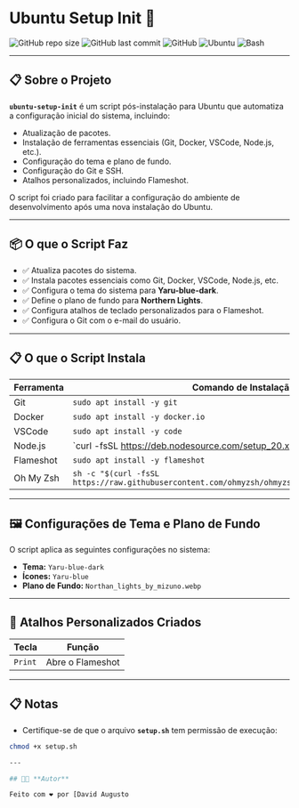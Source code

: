 # Ubuntu Setup Init 🚀

![GitHub repo size](https://img.shields.io/github/repo-size/seu-usuario/ubuntu-setup-init?style=for-the-badge)
![GitHub last commit](https://img.shields.io/github/last-commit/seu-usuario/ubuntu-setup-init?style=for-the-badge)
![GitHub](https://img.shields.io/github/license/seu-usuario/ubuntu-setup-init?style=for-the-badge)
![Ubuntu](https://img.shields.io/badge/Ubuntu-22.04%2B-E95420?style=for-the-badge&logo=ubuntu&logoColor=white)
![Bash](https://img.shields.io/badge/Bash-Script-4EAA25?style=for-the-badge&logo=gnubash&logoColor=white)

---

## 📋 **Sobre o Projeto**

**`ubuntu-setup-init`** é um script pós-instalação para Ubuntu que automatiza a configuração inicial do sistema, incluindo:

- Atualização de pacotes.
- Instalação de ferramentas essenciais (Git, Docker, VSCode, Node.js, etc.).
- Configuração do tema e plano de fundo.
- Configuração do Git e SSH.
- Atalhos personalizados, incluindo Flameshot.

O script foi criado para facilitar a configuração do ambiente de desenvolvimento após uma nova instalação do Ubuntu.

---

## 📦 **O que o Script Faz**

- ✅ Atualiza pacotes do sistema.
- ✅ Instala pacotes essenciais como Git, Docker, VSCode, Node.js, etc.
- ✅ Configura o tema do sistema para **Yaru-blue-dark**.
- ✅ Define o plano de fundo para **Northern Lights**.
- ✅ Configura atalhos de teclado personalizados para o Flameshot.
- ✅ Configura o Git com o e-mail do usuário.

---

## 📋 **O que o Script Instala**

| Ferramenta      | Comando de Instalação                                                          |
|-----------------|-------------------------------------------------------------------------------|
| Git             | `sudo apt install -y git`                                                     |
| Docker          | `sudo apt install -y docker.io`                                               |
| VSCode          | `sudo apt install -y code`                                                    |
| Node.js         | `curl -fsSL https://deb.nodesource.com/setup_20.x | sudo -E bash -`           |
| Flameshot       | `sudo apt install -y flameshot`                                               |
| Oh My Zsh       | `sh -c "$(curl -fsSL https://raw.githubusercontent.com/ohmyzsh/ohmyzsh/master/tools/install.sh)"` |

---

## 🖼️ **Configurações de Tema e Plano de Fundo**

O script aplica as seguintes configurações no sistema:

- **Tema:** `Yaru-blue-dark`
- **Ícones:** `Yaru-blue`
- **Plano de Fundo:** `Northan_lights_by_mizuno.webp`

---

## 🔧 **Atalhos Personalizados Criados**

| Tecla        | Função           |
|--------------|------------------|
| `Print`      | Abre o Flameshot |

---

## 📋 **Notas**

- Certifique-se de que o arquivo **`setup.sh`** tem permissão de execução:

```bash
chmod +x setup.sh

---

## 🧑‍💻 **Autor**

Feito com ❤️ por [David Augusto